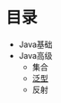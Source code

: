 <!-- vscode-markdown-toc -->

<!-- vscode-markdown-toc-config
	numbering=true
	autoSave=true
	/vscode-markdown-toc-config -->
<!-- /vscode-markdown-toc -->

# 目录
- Java基础  
- Java高级  
    - 集合  
    - [泛型](https://github.com/ZHI-JIU/JavaBasic/blob/main/ParameterizedType/README.md)
    - 反射
    
